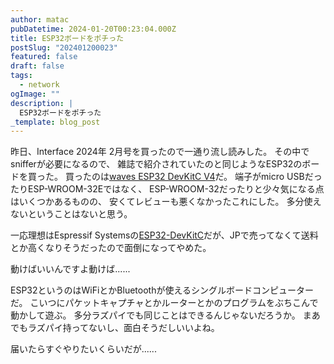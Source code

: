 ```yaml
---
author: matac
pubDatetime: 2024-01-20T00:23:04.000Z
title: ESP32ボードをポチった
postSlug: "202401200023"
featured: false
draft: false
tags:
  - network
ogImage: ""
description: |
  ESP32ボードをポチった
_template: blog_post
---
```


昨日、Interface 2024年 2月号を買ったので一通り流し読みした。
その中でsnifferが必要になるので、
雑誌で紹介されていたのと同じようなESP32のボードを買った。
買ったのは[waves ESP32 DevKitC V4](https://amzn.asia/d/2CbUvDD)だ。
端子がmicro USBだったりESP-WROOM-32Eではなく、
ESP-WROOM-32だったりと少々気になる点はいくつかあるものの、
安くてレビューも悪くなかったこれにした。
多分使えないということはないと思う。

一応理想はEspressif Systemsの[ESP32-DevKitC](https://www.amazon.com/gp/product/B087TNPQCV)だが、JPで売ってなくて送料とか高くなりそうだったので面倒になってやめた。

動けばいいんですよ動けば......

ESP32というのはWiFiとかBluetoothが使えるシングルボードコンピューターだ。
こいつにパケットキャプチャとかルーターとかのプログラムをぶちこんで動かして遊ぶ。
多分ラズパイでも同じことはできるんじゃないだろうか。
まあでもラズパイ持ってないし、面白そうだしいいよね。

届いたらすぐやりたいくらいだが......
